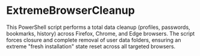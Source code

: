 # ExtremeBrowserCleanup
This PowerShell script performs a total data cleanup (profiles, passwords, bookmarks, history) across Firefox, Chrome, and Edge browsers. The script forces closure and complete removal of user data folders, ensuring an extreme "fresh installation" state reset across all targeted browsers.
